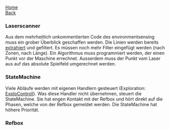 [Home](home)  
[Back](KonzeptMF)  
### Laserscanner
Aus dem mehrheitlich unkommentierten Code des environmentsensing muss ein grober Überblick geschaffen werden. Die Linien werden bereits [extrahiert](LineExtraction) und gefiltert. Es müssen noch mehr Filter eingefügt werden (nach Zonen, nach Länge). Ein Algorithmus muss programmiert werden, der einen Punkt vor der Maschine errechnet. Ausserdem muss der Punkt vom Laser aus auf das absolute Spielfeld umgerechnet werden.
### StateMachine
Viele Abläufe werden mit eigenen Handlern gesteuert (Exploration: [ExploControll](ExploControll)). Was diese Handler nicht übernehmen, steuert die StateMachine. Sie hat engen Kontakt mit der Refbox und hört direkt auf die Phasen, welche von der Refbox gemeldet werden. Die StateMachine hat höhere Priorität.
### Refbox